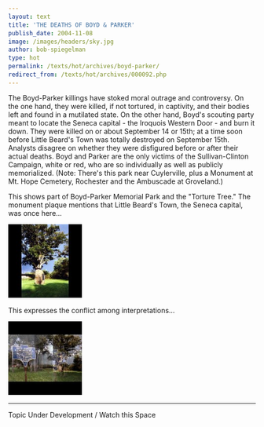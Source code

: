 ```yaml
---
layout: text
title: 'THE DEATHS OF BOYD & PARKER'
publish_date: 2004-11-08
image: /images/headers/sky.jpg
author: bob-spiegelman
type: hot
permalink: /texts/hot/archives/boyd-parker/
redirect_from: /texts/hot/archives/000092.php
---
```


The Boyd-Parker killings have stoked moral outrage and controversy. On the one hand, they were killed, if not tortured, in captivity, and their bodies left and found in a mutilated state. On the other hand, Boyd's scouting party meant to locate the Seneca capital - the Iroquois Western Door - and burn it down. They were killed on or about September 14 or 15th; at a time soon before Little Beard's Town was totally destroyed on September 15th. Analysts disagree on whether they were disfigured before or after their actual deaths. Boyd and Parker are the only victims of the Sullivan-Clinton Campaign, white or red, who are so individually as well as publicly memorialized. (Note: There's this park near Cuylerville, plus a Monument at Mt. Hope Cemetery, Rochester and the Ambuscade at Groveland.)

This shows part of Boyd-Parker Memorial Park and the "Torture Tree." The monument plaque mentions that Little Beard's Town, the Seneca capital, was once here...

[![The Torture Tree](/images/thumbs/BP_TortureTree_And_Memorial_Web-thumb_tn.jpg)](/images/hot/BP_TortureTree_And_Memorial_Web.jpg)

  
This expresses the conflict among interpretations...

[![Historical Marker](/images/thumbs/BoydParker_DoubleTree_Web-thumb_tn.jpg)](/images/hot/BoydParker_DoubleTree_Web.jpg)


***
Topic Under Development / Watch this Space
